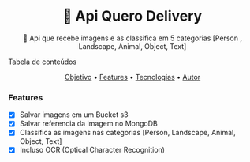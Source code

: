 <h1 align="center">
    🔗 Api Quero Delivery
</h1>
<p align="center">
🚀 Api que recebe imagens e as classifica em 5 categorias [Person , Landscape, Animal, Object, Text]
</p>
Tabela de conteúdos
<p align="center">
 <a href="#objetivo">Objetivo</a> •
 <a href="#objetivo">Features</a> •
 <a href="#tecnologias">Tecnologias</a> • 
 <a href="#autor">Autor</a>
</p>

### Features

- [x] Salvar imagens em um Bucket s3
- [x] Salvar referencia da imagem no MongoDB
- [x] Classifica as imagens nas categorias [Person, Landscape, Animal, Object, Text]
- [x] Incluso OCR (Optical Character Recognition) 
